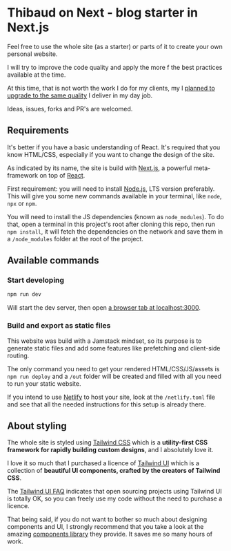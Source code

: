 # Thibaud on Next - blog starter in Next.js

Feel free to use the whole site (as a starter) or parts of it to create your own personal website.

I will try to improve the code quality and apply the more f the best practices available at the time.

At this time, that is not worth the work I do for my clients, my I [planned to upgrade to the same quality](https://github.com/tidusia/thibaud-on-next/projects/2) I deliver in my day job.

Ideas, issues, forks and PR's are welcomed.

## Requirements

It's better if you have a basic understanding of React. It's required that you know HTML/CSS, especially if you want to change the design of the site.

As indicated by its name, the site is build with [Next.js](https://nextjs.org/), a powerful meta-framework on top of [React](https://fr.reactjs.org/).

First requirement: you will need to install [Node.js](https://nodejs.org/en/), LTS version preferably.
This will give you some new commands available in your terminal, like `node`, `npx` or `npm`.

You will need to install the JS dependencies (known as `node_modules`).
To do that, open a terminal in this project's root after cloning this repo, then run `npm install`, it will fetch the dependencies on the network
and save them in a `/node_modules` folder at the root of the project.

## Available commands

### Start developing

```bash
npm run dev
```

Will start the dev server, then open [a browser tab at localhost:3000](http://localhost:3000/).

### Build and export as static files

This website was build with a Jamstack mindset, so its purpose is to generate static files
and add some features like prefetching and client-side routing.

The only command you need to get your rendered HTML/CSS/JS/assets is `npm run deploy`
and a `/out` folder will be created and filled with all you need to run your static website.

If you intend to use [Netlify](https://www.netlify.com/) to host your site,
look at the `/netlify.toml` file and see that all the needed instructions for this setup is already there.

## About styling

The whole site is styled using [Tailwind CSS](https://tailwindcss.com/docs/utility-first)
which is a **utility-first CSS framework for rapidly building custom designs**, and I
absolutely love it.

I love it so much that I purchased a licence of [Tailwind UI](https://tailwindui.com) which
is a collection of **beautiful UI components, crafted by the creators of Tailwind CSS**.

The [Tailwind UI FAQ](https://tailwindui.com/pricing) indicates that open sourcing projects
using Tailwind UI is totally OK, so you can freely use my code without the need to purchase a licence.

That being said, if you do not want to bother so much about designing components and UI,
I strongly recommend that you take a look at the amazing [components library](https://tailwindui.com/components)
they provide. It saves me so many hours of work.


 